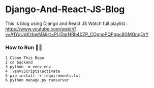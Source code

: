 # Django-And-React-JS-Blog
This is blog using Django and React JS
Watch full playlist : https://www.youtube.com/watch?v=A1YoUpKzbwM&list=PLjDarHRb40ZP_COgnoPQPgpc8GMQnqOrY


### How to Run 🏃‍♀️

```shell
1 Clone This Repo
2 cd backend
3 python -m venv env
4 .\env\Scripts\activate
5 pip install -r requirements.txt 
6 python manage.py runserver

```